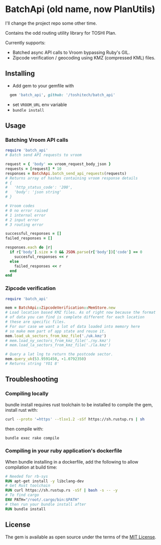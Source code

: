 # BatchApi (old name, now PlanUtils)

I'll change the project repo some other time.

Contains the odd routing utility library for TOSHI Plan.

Currently supports:
- Batched async API calls to Vroom bypassing Ruby's GIL.
- Zipcode verification / geocoding using KMZ (compressed KML) files.

## Installing
- Add gem to your gemfile with
```ruby
  gem 'batch_api', github: '/toshitech/batch_api'
```
- set `VROOM_URL` env variable
- `bundle install`

## Usage

### Batching Vroom API calls
```ruby
require 'batch_api'
# Batch send API requests to vroom

request = { 'body' => vroom_request_body_json }
requests = [request] * 10
responses = BatchApi.batch_send_api_requests(requests)
# Returns array of hashes containing vroom response details
# {
#   'http_status_code': '200',
#   'body': 'json string'
# }

# Vroom codes
# 0	no error raised
# 1	internal error
# 2	input error
# 3	routing error

successful_responses = []
failed_responses = []

responses.each do |r|
  if r['body'].size > 0 && JSON.parse(r['body'])['code'] == 0
    succesful_responses << r
  else
    failed_responses << r
  end
end
```

### Zipcode verification

```ruby
require 'batch_api'

mem = BatchApi::ZipcodeVerification::MemStore.new
# Load location based KMZ files. As of right now because the format
# of data you can find is complete different for each location
# these are specific files.
# For our case we want a lot of data loaded into memory here
# so make mem part of app state and reuse it.
mem.load_uk_sectors_from_kmz_file('./uk.kmz')
# mem.load_ny_sectors_from_kmz_file('./ny.kmz')
# mem.load_la_sectors_from_kmz_file('./la.kmz')

# Query a lat lng to return the postcode sector.
mem.query_uk(53.9591450, -1.0792350)
# Returns string 'YO1 8'
```

## Troubleshooting
### Compiling locally
bundle install requires rust toolchain to be installed to compile the gem, install rust with:
```bash
curl --proto '=https' --tlsv1.2 -sSf https://sh.rustup.rs | sh
```
then compile with:
```bash
bundle exec rake compile
```

### Compiling in your ruby application's dockerfile
When bundle installing in a dockerfile, add the following to allow compilation at build time:
```dockerfile
# Needed for rb-sys
RUN apt-get install -y libclang-dev
# Get Rust toolchain
RUN curl https://sh.rustup.rs -sSf | bash -s -- -y
# To find cargo
ENV PATH="/root/.cargo/bin:$PATH"
# then run your bundle install after
RUN bundle install
```

## License

The gem is available as open source under the terms of the [MIT License](https://opensource.org/licenses/MIT).
